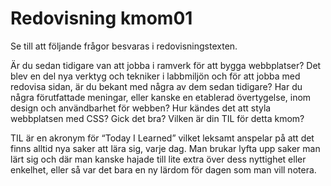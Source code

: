 ---
---
Redovisning kmom01
=========================

Se till att följande frågor besvaras i redovisningstexten.

Är du sedan tidigare van att jobba i ramverk för att bygga webbplatser?
Det blev en del nya verktyg och tekniker i labbmiljön och för att jobba med redovisa sidan, är du bekant med några av dem sedan tidigare?
Har du några förutfattade meningar, eller kanske en etablerad övertygelse, inom design och användbarhet för webben?
Hur kändes det att styla webbplatsen med CSS? Gick det bra?
Vilken är din TIL för detta kmom?

TIL är en akronym för “Today I Learned” vilket leksamt anspelar på att det finns alltid nya saker att lära sig, varje dag. Man brukar lyfta upp saker man lärt sig och där man kanske hajade till lite extra över dess nyttighet eller enkelhet, eller så var det bara en ny lärdom för dagen som man vill notera.
